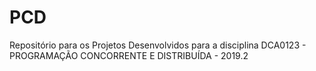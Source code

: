 # PCD
Repositório para os Projetos Desenvolvidos para a disciplina DCA0123 - PROGRAMAÇÃO CONCORRENTE E DISTRIBUÍDA - 2019.2
